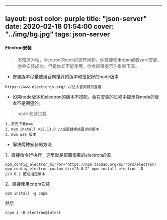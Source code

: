 ---
layout: post
color: purple
title:  "json-server"
date:   2020-02-18 01:54:00
cover: "../img/bg.jpg"
tags: json-server
------
#### Electron安装

> 不知道为啥，electron的npm的源有问题，你直接使用npm或者yarn安装，他会安装成功，但是你却不能使用。他会报错提示你重新下载。

- 安装版本尽量使用官网推荐的版本和搭配好的node版本
```
https://www.electronjs.org/ //进入官网首页查看
```
- 如果node版本和electron的版本不搭配，会在安装的过程中提示你node的版本不是期望的。
> node 安装过程
```
1、首先下载nvm 
2、nvm install v12.13.0 //这里替换成要求的版本
3、nvm use 版本
```
- 解决两种安装的方法

1、直接命令行执行，这里就是配置淘宝的electron的源
```
npm_config_electron_mirror="https://npm.taobao.org/mirrors/electron/
npm_config_electron_custom_dir="8.0.2" npm install electron -D
//8.0.2 配成指定版本
```

2、直接使用cnpm安装
```
npm install -g cnpm
```
然后
```
cnpm i -D electron@latest
```

